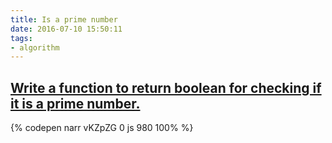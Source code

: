 ```yaml
---
title: Is a prime number
date: 2016-07-10 15:50:11
tags:
- algorithm
---
```

## [Write a function to return boolean for checking if it is a prime number.](http://www.thatjsdude.com/interview/js1.html)

<!-- more -->

{% codepen narr vKZpZG 0 js 980 100% %}
